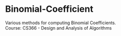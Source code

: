 # Binomial-Coefficient
Various methods for computing Binomial Coefficients.</br>
Course: CS366 - Design and Analysis of Algorithms

